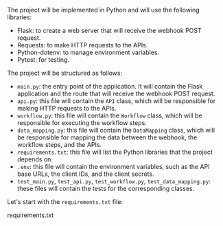 The project will be implemented in Python and will use the following libraries:
- Flask: to create a web server that will receive the webhook POST request.
- Requests: to make HTTP requests to the APIs.
- Python-dotenv: to manage environment variables.
- Pytest: for testing.

The project will be structured as follows:
- `main.py`: the entry point of the application. It will contain the Flask application and the route that will receive the webhook POST request.
- `api.py`: this file will contain the `API` class, which will be responsible for making HTTP requests to the APIs.
- `workflow.py`: this file will contain the `Workflow` class, which will be responsible for executing the workflow steps.
- `data_mapping.py`: this file will contain the `DataMapping` class, which will be responsible for mapping the data between the webhook, the workflow steps, and the APIs.
- `requirements.txt`: this file will list the Python libraries that the project depends on.
- `.env`: this file will contain the environment variables, such as the API base URLs, the client IDs, and the client secrets.
- `test_main.py`, `test_api.py`, `test_workflow.py`, `test_data_mapping.py`: these files will contain the tests for the corresponding classes.

Let's start with the `requirements.txt` file:

requirements.txt
